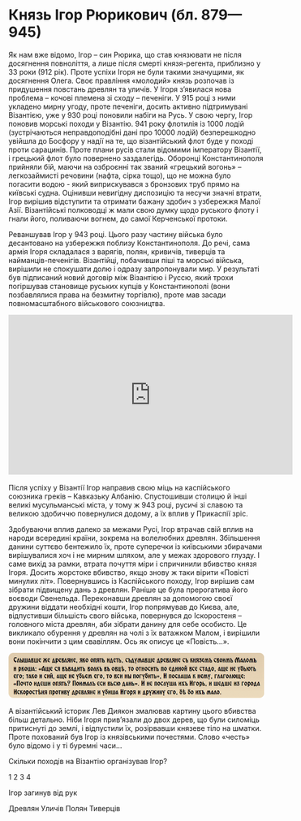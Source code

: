 # Князь Ігор Рюрикович (бл. 879—945)

Як нам вже відомо, Ігор – син Рюрика, що став князювати не після
досягнення повноліття, а лише після смерті князя-регента, приблизно у 33
роки (912 рік). Проте успіхи Ігоря не були такими значущими, як
досягнення Олега. Своє правління «молодий» князь розпочав із придушення
повстань древлян та уличів. У Ігоря з’явилася нова проблема – кочові
племена зі сходу – печеніги. У 915 році з ними укладено мирну угоду,
проте печеніги, досить активно підтримувані Візантією, уже у 930 році
поновили набіги на Русь. У свою чергу, Ігор поновив морські походи у
Візантію. 941 року флотилія із 1000 лодій (зустрічаються неправдоподібні
дані про 10000 лодій) безперешкодно увійшла до Босфору у надії на те, що
візантійський флот буде у поході проти сарацинів. Проте плани русів
стали відомими імператору Візантії, і грецький флот було повернено
заздалегідь. Оборонці Константинополя прийняли бій, маючи на озброєнні
так званий «грецький вогонь» – легкозаймисті речовини (нафта, сірка
тощо), що не можна було погасити водою - який виприскувався з бронзових
труб прямо на київські судна. Оцінивши невигідну диспозицію та несучи
значні втрати, Ігор вирішив відступити та отримати бажану здобич з
узбережжя Малої Азії. Візантійські полководці ж мали свою думку щодо
руського флоту і гнали його, поливаючи вогнем, до самої Керченської
протоки. 

Реваншував Ігор у 943 році. Цього разу частину війська було
десантовано на узбережжя поблизу Константинополя. До речі, сама армія
Ігоря складалася з варягів, полян, кривичів, тиверців та
найманців-печенігів. Візантійці, побачивши піші та морські війська,
вирішили не спокушати долю і одразу запропонували мир. У результаті був
підписаний новий договір між Візантією і Руссю, який трохи погіршував
становище руських купців у Константинополі (вони позбавлялися права на
безмитну торгівлю), проте мав засади повномасштабного військового
союзництва.

<div class="fluidMedia">
<iframe align="center" width="560" height="315" src="https://www.youtube.com/embed/H6pVwbYtcPA" frameborder="0" allowfullscreen></iframe>
</div>
<div class="popup">
</div>
<div class="space">
</div>

<br>
Після успіху у Візантії Ігор направив свою міць на каспійського союзника
греків – Кавказьку Албанію. Спустошивши столицю й інші великі
мусульманські міста, у тому ж 943 році, русичі зі славою та великою
здобиччю повернулися додому, а їх вплив у Прикаспії зріс.

Здобуваючи вплив далеко за межами Русі, Ігор втрачав свій вплив на
народи всередині країни, зокрема на волелюбних древлян. Збільшення
данини суттєво бентежило їх, проте суперечки із київськими збирачами
вирішувалися хоч і не мирним шляхом, але у межах здорового глузду. І
саме вихід за рамки, втрата почуття міри і спричинили вбивство князя
Ігоря. Досить жорстоке вбивство, якщо знову ж таки вірити «Повісті
минулих літ». Повернувшись із Каспійського походу, Ігор вирішив сам
зібрати підвищену дань з древлян. Раніше це була прерогатива його
воєводи Свенельда. Переконавши древлян за допомогою своєї дружини
віддати необхідні кошти, Ігор попрямував до Києва, але, відпустивши
більшість свого війська, повернувся до Іскоростеня – головного міста
древлян, аби зібрати данину для себе особисто. Це викликало обурення у
древлян на чолі з їх ватажком Малом, і вирішили вони покінчити з цим
свавіллям. Ось як описує це «Повість…».

![image](4.jpg)

А візантійський історик Лев Диякон змалював картину цього вбивства більш
детально. Ніби Ігоря прив’язали до двох дерев, що були силоміць
притиснуті до землі, і відпустили їх, розірвавши князеве тіло на шматки.
Проте похований був Ігор із князівськими почестями. Слово «честь» було
відомо і у ті буремні часи…


<quiz correctLabel="correct" incorrectLabel="incorrect" checkLabel="check">
<question text="">
<p>Скільки походів на Візантію організував Ігор?</p>
<answer>1</answer>
<answer correct>2</answer>
<answer>3</answer>
<answer>4</answer>
</question>
<question text="">
<p>Ігор загинув від рук</p>
<answer correct>Древлян</answer>
<answer>Уличів</answer>
<answer>Полян</answer>
<answer>Тиверців</answer>
</question>
</quiz>
   

